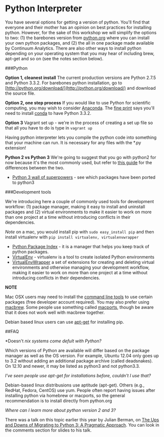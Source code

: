 # Python Interpreter

You have several options for getting a version of python. You'll find that everyone and their mother has an opinion on best practices for installing python. However, for the sake of this workshop we will simplify the options to two: (1) the barebones version from [python.org](http://python.org) where you can install your own python packages, and (2) the all in one package made available by Continuum Analytics. There are also other ways to install python depending on your operating system that you may hear of including brew, apt-get and so on (see the notes section below).

###Python

**Option 1, cleanest install**
The current production versions are Python 2.7.5 and Python 3.3.2. For barebones python installation, go to [http://python.org/download/](http://python.org/download/) and download the source file. 

**Option 2, one step process**
If you would like to use Python for scientific computing, you may wish to consider [Anaconda](https://store.continuum.io/cshop/anaconda/). The [fine print](http://docs.continuum.io/anaconda/pkgs.html) says you'll need to install [conda](http://docs.continuum.io/conda/index.html) to have Python 3.3.2.

**Option 3**
Vagrant set up - we're in the process of creating a set up file so that all you have to do is type in `vagrant up`

Having python interpreter lets you compile the python code into something that your machine can run. It is necessary for any files with the *.py extension!

**Python 2 vs Python 3**
We're going to suggest that you go with python2 for now because it's the most commonly used, but refer to [this guide](https://wiki.python.org/moin/Python2orPython3) for the differences between the two.

* [Python 3 wall of superpowers](http://python3wos.appspot.com/) - see which packages have been ported to python3

###Development tools

We're introducing here a couple of commonly used tools for development workflow: (1) package manager, making it easy to install and uninstall packages and (2) virtual environments to make it easier to work on more than one project at a time without introducing conflicts in their dependencies.

*Note* on a mac, you would install pip with `sudo easy_install pip` and then install virtualenv with `pip install virtualenv, virtualenvwrapper`

* [Python Package Index](https://pypi.python.org/pypi/pip) - it is a manager that helps you keep track of python packages.
* [VirtualEnv](http://virtualenv.readthedocs.org/) - virtualenv is a tool to create isolated Python environments
* [VirtualEnvWrapper](http://virtualenvwrapper.readthedocs.org/) a set of extensions for creating and deleting virtual environments and otherwise managing your development workflow, making it easier to work on more than one project at a time without introducing conflicts in their dependencies.


**NOTE**

Mac OSX users may need to install the [command line tools](https://developer.apple.com/downloads/index.action?=command%20line%20tools) to use certain packages (free developer account required). You may also prefer using [macbrew](http://brew.sh/). Some people use something called [macports](http://www.macports.org/), though be aware that it does not work well with macbrew together.

Debian based linux users can use [apt-get](https://wiki.debian.org/apt-get) for installing pip. 


##FAQ

*Doesn't *nix systems come defult with Python?*

Which versions of Python are available will differ based on the package manager as well as the OS version. For example, Ubuntu 12.04 only goes up to 3.2 without adding an additional package archive (called deadsnakes). On 12.10 and newer, it may be listed as python3 and not python3.3.

*I've seen people use apt-get for installations before, couldn't I use that?*

Debian-based linux distribusions use aptitude (apt-get). Others (e.g., RedHat, Fedora, CentOS) use yum. People often report having issues after installing python via homebrew or macports, so the general recommendation is to install directly from python.org

*Where can I learn more about python version 2 and 3?*

There was a talk on this topic earlier this year by Julian Berman, on [The Ups and Downs of Migrating to Python 3: A Pragmatic Approach](http://www.meetup.com/nylug-meetings/events/82181832/). You can look in the comments section for slides to his talk.

